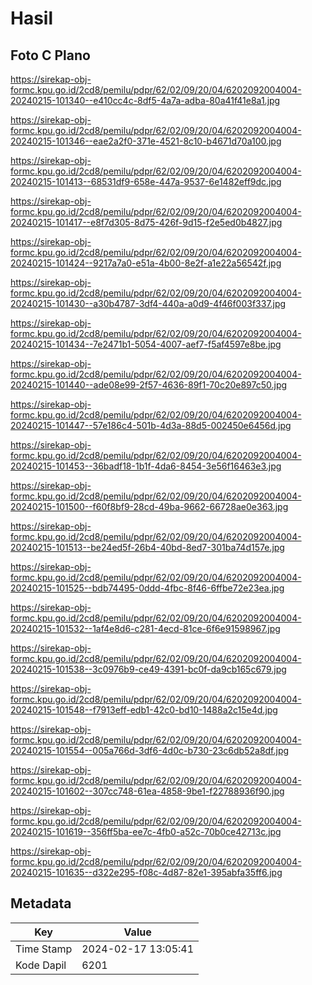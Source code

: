 # Hasil

## Foto C Plano

https://sirekap-obj-formc.kpu.go.id/2cd8/pemilu/pdpr/62/02/09/20/04/6202092004004-20240215-101340--e410cc4c-8df5-4a7a-adba-80a41f41e8a1.jpg

https://sirekap-obj-formc.kpu.go.id/2cd8/pemilu/pdpr/62/02/09/20/04/6202092004004-20240215-101346--eae2a2f0-371e-4521-8c10-b4671d70a100.jpg

https://sirekap-obj-formc.kpu.go.id/2cd8/pemilu/pdpr/62/02/09/20/04/6202092004004-20240215-101413--68531df9-658e-447a-9537-6e1482eff9dc.jpg

https://sirekap-obj-formc.kpu.go.id/2cd8/pemilu/pdpr/62/02/09/20/04/6202092004004-20240215-101417--e8f7d305-8d75-426f-9d15-f2e5ed0b4827.jpg

https://sirekap-obj-formc.kpu.go.id/2cd8/pemilu/pdpr/62/02/09/20/04/6202092004004-20240215-101424--9217a7a0-e51a-4b00-8e2f-a1e22a56542f.jpg

https://sirekap-obj-formc.kpu.go.id/2cd8/pemilu/pdpr/62/02/09/20/04/6202092004004-20240215-101430--a30b4787-3df4-440a-a0d9-4f46f003f337.jpg

https://sirekap-obj-formc.kpu.go.id/2cd8/pemilu/pdpr/62/02/09/20/04/6202092004004-20240215-101434--7e2471b1-5054-4007-aef7-f5af4597e8be.jpg

https://sirekap-obj-formc.kpu.go.id/2cd8/pemilu/pdpr/62/02/09/20/04/6202092004004-20240215-101440--ade08e99-2f57-4636-89f1-70c20e897c50.jpg

https://sirekap-obj-formc.kpu.go.id/2cd8/pemilu/pdpr/62/02/09/20/04/6202092004004-20240215-101447--57e186c4-501b-4d3a-88d5-002450e6456d.jpg

https://sirekap-obj-formc.kpu.go.id/2cd8/pemilu/pdpr/62/02/09/20/04/6202092004004-20240215-101453--36badf18-1b1f-4da6-8454-3e56f16463e3.jpg

https://sirekap-obj-formc.kpu.go.id/2cd8/pemilu/pdpr/62/02/09/20/04/6202092004004-20240215-101500--f60f8bf9-28cd-49ba-9662-66728ae0e363.jpg

https://sirekap-obj-formc.kpu.go.id/2cd8/pemilu/pdpr/62/02/09/20/04/6202092004004-20240215-101513--be24ed5f-26b4-40bd-8ed7-301ba74d157e.jpg

https://sirekap-obj-formc.kpu.go.id/2cd8/pemilu/pdpr/62/02/09/20/04/6202092004004-20240215-101525--bdb74495-0ddd-4fbc-8f46-6ffbe72e23ea.jpg

https://sirekap-obj-formc.kpu.go.id/2cd8/pemilu/pdpr/62/02/09/20/04/6202092004004-20240215-101532--1af4e8d6-c281-4ecd-81ce-6f6e91598967.jpg

https://sirekap-obj-formc.kpu.go.id/2cd8/pemilu/pdpr/62/02/09/20/04/6202092004004-20240215-101538--3c0976b9-ce49-4391-bc0f-da9cb165c679.jpg

https://sirekap-obj-formc.kpu.go.id/2cd8/pemilu/pdpr/62/02/09/20/04/6202092004004-20240215-101548--f7913eff-edb1-42c0-bd10-1488a2c15e4d.jpg

https://sirekap-obj-formc.kpu.go.id/2cd8/pemilu/pdpr/62/02/09/20/04/6202092004004-20240215-101554--005a766d-3df6-4d0c-b730-23c6db52a8df.jpg

https://sirekap-obj-formc.kpu.go.id/2cd8/pemilu/pdpr/62/02/09/20/04/6202092004004-20240215-101602--307cc748-61ea-4858-9be1-f22788936f90.jpg

https://sirekap-obj-formc.kpu.go.id/2cd8/pemilu/pdpr/62/02/09/20/04/6202092004004-20240215-101619--356ff5ba-ee7c-4fb0-a52c-70b0ce42713c.jpg

https://sirekap-obj-formc.kpu.go.id/2cd8/pemilu/pdpr/62/02/09/20/04/6202092004004-20240215-101635--d322e295-f08c-4d87-82e1-395abfa35ff6.jpg


## Metadata

| Key        | Value               |
| ---------- | ------------------- |
| Time Stamp | 2024-02-17 13:05:41 |
| Kode Dapil | 6201                |



